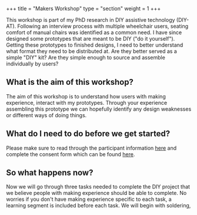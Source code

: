 +++
title = "Makers Workshop"
type = "section"
weight = 1
+++

This workshop is part of my PhD research in DIY assistive technology (DIY-AT). Following an interview process with multiple wheelchair users, seating comfort of manual chairs was identified as a common need. I have since designed some prototypes that are meant to be DIY ("do it yourself"). Getting these prototypes to finished designs, I need to better understand what format they need to be distributed at. Are they better served as a simple "DIY" kit? Are they simple enough to source and assemble individually by users?

## What is the aim of this workshop?
The aim of this workshop is to understand how users with making experience, interact with my prototypes. Through your experience assembling this prototype we can hopefully identify any design weaknesses or different ways of doing things.

## What do I need to do before we get started?
Please make sure to read through the participant information [here](pis.md) and complete the consent form which can be found [here](https://forms.office.com/e/cgwBuu0Yjh).

## So what happens now?
Now we will go through three tasks needed to complete the DIY project that we believe people with making experience should be able to complete. No worries if you don't have making experience specific to each task, a learning segment is included before each task. We will begin with soldering, 
